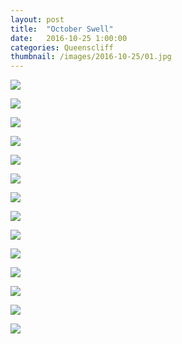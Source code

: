 ```yaml
---
layout: post
title:  "October Swell"
date:   2016-10-25 1:00:00
categories: Queenscliff
thumbnail: /images/2016-10-25/01.jpg
---
```


![](/images/2016-10-25/01.jpg)
<!--more-->

![](/images/2016-10-25/02.jpg)

![](/images/2016-10-25/03.jpg)

![](/images/2016-10-25/04.jpg)

![](/images/2016-10-25/05.jpg)

![](/images/2016-10-25/06.jpg)

![](/images/2016-10-25/07.jpg)

![](/images/2016-10-25/08.jpg)

![](/images/2016-10-25/09.jpg)

![](/images/2016-10-25/010.jpg)

![](/images/2016-10-25/011.jpg)

![](/images/2016-10-25/012.jpg)

![](/images/2016-10-25/013.jpg)

![](/images/2016-10-25/014.jpg)
